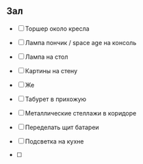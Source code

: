 
## Зал
- [ ] Торшер около кресла
- [ ] Лампа пончик / space age на консоль
- [ ] Лампа на стол

- [ ] Картины на стену
- [ ] Же

- [ ] Табурет в прихожую
- [ ] Металлические стеллажи в коридоре
- [ ] Переделать щит батареи

- [ ] Подсветка на кухне
- [ ] 